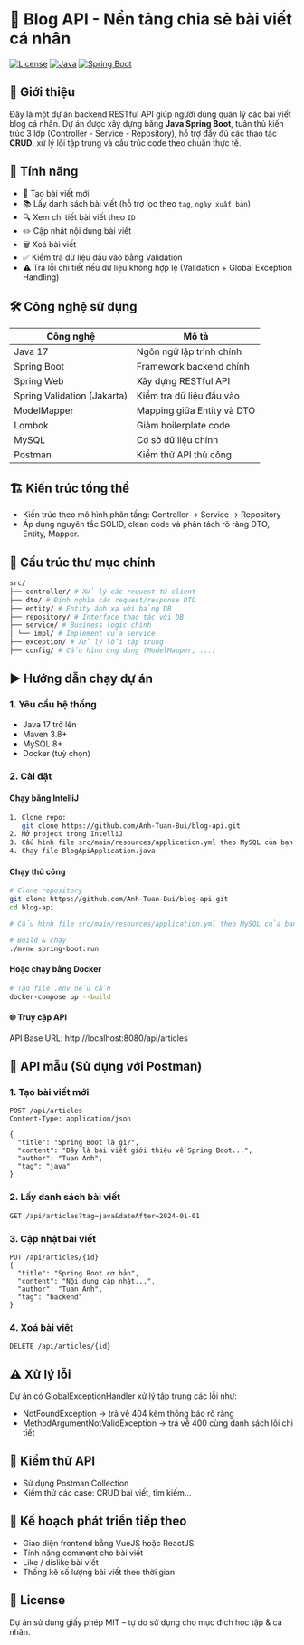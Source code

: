 # 📝 Blog API - Nền tảng chia sẻ bài viết cá nhân

[![License](https://img.shields.io/badge/license-MIT-blue.svg)](LICENSE)
[![Java](https://img.shields.io/badge/Java-21-blue)](https://openjdk.org/projects/jdk/17/)
[![Spring Boot](https://img.shields.io/badge/Spring%20Boot-3.5.0-brightgreen)](https://spring.io/projects/spring-boot)

## 🚀 Giới thiệu
Đây là một dự án backend RESTful API giúp người dùng quản lý các bài viết blog cá nhân. Dự án được xây dựng bằng **Java Spring Boot**, tuân thủ kiến trúc 3 lớp (Controller - Service - Repository), hỗ trợ đầy đủ các thao tác **CRUD**, xử lý lỗi tập trung và cấu trúc code theo chuẩn thực tế.

## 🧩 Tính năng

- 📄 Tạo bài viết mới
- 📚 Lấy danh sách bài viết (hỗ trợ lọc theo `tag`, `ngày xuất bản`)
- 🔍 Xem chi tiết bài viết theo `ID`
- ✏️ Cập nhật nội dung bài viết
- 🗑️ Xoá bài viết
- ✅ Kiểm tra dữ liệu đầu vào bằng Validation
- ⚠️ Trả lỗi chi tiết nếu dữ liệu không hợp lệ (Validation + Global Exception Handling)

## 🛠️ Công nghệ sử dụng

| Công nghệ | Mô tả |
|----------|-------|
| Java 17 | Ngôn ngữ lập trình chính |
| Spring Boot | Framework backend chính |
| Spring Web | Xây dựng RESTful API |
| Spring Validation (Jakarta) | Kiểm tra dữ liệu đầu vào |
| ModelMapper | Mapping giữa Entity và DTO |
| Lombok | Giảm boilerplate code |
| MySQL | Cơ sở dữ liệu chính |
| Postman | Kiểm thử API thủ công |

## 🏗 Kiến trúc tổng thể

- Kiến trúc theo mô hình phân tầng: Controller -> Service -> Repository
- Áp dụng nguyên tắc SOLID, clean code và phân tách rõ ràng DTO, Entity, Mapper.

## 📁 Cấu trúc thư mục chính
```bash
src/
├── controller/ # Xử lý các request từ client
├── dto/ # Định nghĩa các request/response DTO
├── entity/ # Entity ánh xạ với bảng DB
├── repository/ # Interface thao tác với DB
├── service/ # Business logic chính
│ └── impl/ # Implement của service
├── exception/ # Xử lý lỗi tập trung
├── config/ # Cấu hình ứng dụng (ModelMapper, ...)
```

## ▶️ Hướng dẫn chạy dự án
### 1. Yêu cầu hệ thống
- Java 17 trở lên
- Maven 3.8+
- MySQL 8+
- Docker (tuỳ chọn)

### 2. Cài đặt
#### Chạy bằng IntelliJ
```bash
1. Clone repo:
   git clone https://github.com/Anh-Tuan-Bui/blog-api.git
2. Mở project trong IntelliJ
3. Cấu hình file src/main/resources/application.yml theo MySQL của bạn
4. Chạy file BlogApiApplication.java
```

#### Chạy thủ công
```bash
# Clone repository
git clone https://github.com/Anh-Tuan-Bui/blog-api.git
cd blog-api

# Cấu hình file src/main/resources/application.yml theo MySQL của bạn

# Build & chạy
./mvnw spring-boot:run
```

#### Hoặc chạy bằng Docker
```bash
# Tạo file .env nếu cần
docker-compose up --build
```

#### 🌐 Truy cập API
API Base URL: http://localhost:8080/api/articles

## 🔄 API mẫu (Sử dụng với Postman)
### 1. Tạo bài viết mới
```http
POST /api/articles
Content-Type: application/json

{
  "title": "Spring Boot là gì?",
  "content": "Đây là bài viết giới thiệu về Spring Boot...",
  "author": "Tuan Anh",
  "tag": "java"
}
```

### 2. Lấy danh sách bài viết
```http
GET /api/articles?tag=java&dateAfter=2024-01-01
```

### 3. Cập nhật bài viết
```http
PUT /api/articles/{id}
{
  "title": "Spring Boot cơ bản",
  "content": "Nội dung cập nhật...",
  "author": "Tuan Anh",
  "tag": "backend"
}
```

### 4. Xoá bài viết
```http
DELETE /api/articles/{id}
```

## ⚠️ Xử lý lỗi
Dự án có GlobalExceptionHandler xử lý tập trung các lỗi như:
- NotFoundException → trả về 404 kèm thông báo rõ ràng
- MethodArgumentNotValidException → trả về 400 cùng danh sách lỗi chi tiết

## 🧪 Kiểm thử API
- Sử dụng Postman Collection
- Kiểm thử các case: CRUD bài viết, tìm kiếm...

## 📌 Kế hoạch phát triển tiếp theo
 - Giao diện frontend bằng VueJS hoặc ReactJS
 - Tính năng comment cho bài viết
 - Like / dislike bài viết
 - Thống kê số lượng bài viết theo thời gian

## 📄 License
Dự án sử dụng giấy phép MIT – tự do sử dụng cho mục đích học tập & cá nhân.